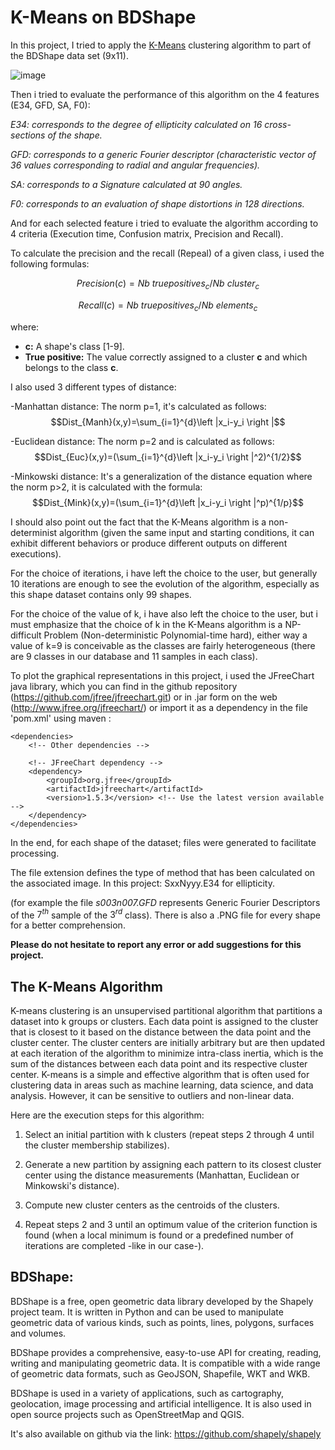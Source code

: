 
# K-Means on BDShape 
In this project, I tried to apply the [K-Means](#Algorithm) clustering algorithm to part of the BDShape data set (9x11).

![image](https://github.com/Malekbennabi3/K-Means-on-Bdshape/assets/56505955/52029467-9972-41a5-89f7-c68e3601946c)


Then i tried to evaluate the performance of this algorithm on the 4 features (E34, GFD, SA, F0):

*E34: corresponds to the degree of ellipticity calculated on 
16 cross-sections of the shape.*

*GFD: corresponds to a generic Fourier descriptor (characteristic vector of 36 values corresponding to radial and angular frequencies).*

*SA: corresponds to a Signature calculated at 90 angles.*

*F0: corresponds to an evaluation of shape distortions 
in 128 directions.*

And for each selected feature i tried to evaluate the algorithm according to 4 criteria (Execution time, Confusion matrix, Precision and Recall).

To calculate the precision and the recall (Repeal) of a given class, i used the following formulas:

$$Precision(c)=Nb\ truepositives_c/Nb\ cluster_c$$

$$Recall(c)=Nb\ truepositives_c/Nb\ elements_c$$

where:          
- **c:** A shape's class [1-9].  
- **True positive:** The value correctly assigned to a cluster **c** and which belongs to the class **c**.

I also used 3 different types of distance:

-Manhattan distance: The norm p=1, it's calculated as follows:
$$Dist_{Manh}(x,y)=\sum_{i=1}^{d}\left |x_i-y_i \right |$$

-Euclidean distance: The norm p=2 and is calculated as follows:
$$Dist_{Euc}(x,y)=(\sum_{i=1}^{d}\left |x_i-y_i \right |^2)^{1/2}$$

-Minkowski distance: It's a generalization of the distance equation where the norm p>2, it is calculated with the formula:  
$$Dist_{Mink}(x,y)=(\sum_{i=1}^{d}\left |x_i-y_i \right |^p)^{1/p}$$


I should also point out the fact that the K-Means algorithm is a non-determinist algorithm (given the same input and starting conditions, it can exhibit different behaviors or produce different outputs on different executions).

For the choice of iterations, i have left the choice to the user, but generally 10 iterations are enough to see the evolution of the algorithm, especially as this shape dataset contains only 99 shapes.

For the choice of the value of k, i have also left the choice to the user, but i must emphasize that the choice of k in the K-Means algorithm is a NP-difficult Problem (Non-deterministic Polynomial-time hard), either way a value of k=9 is conceivable as the classes are fairly heterogeneous (there are 9 classes in our database and 11 samples in each class).

To plot the graphical representations in this project, i used the JFreeChart java library, which you can find in the github repository (https://github.com/jfree/jfreechart.git) or in .jar form on the web (http://www.jfree.org/jfreechart/) or import it as a dependency in the file 'pom.xml' using maven :

```
<dependencies>
    <!-- Other dependencies -->
    
    <!-- JFreeChart dependency -->
    <dependency>
        <groupId>org.jfree</groupId>
        <artifactId>jfreechart</artifactId>
        <version>1.5.3</version> <!-- Use the latest version available -->
    </dependency>
</dependencies>
```

In the end, for each shape of the dataset; files were generated to facilitate processing.

The file extension defines the type of method that has been calculated on the associated image. In this project: SxxNyyy.E34 for ellipticity.

(for example the file *s003n007.GFD* represents  Generic Fourier Descriptors of the $7^{th}$ sample of the $3^{rd}$ class).
There is also a .PNG file for every shape for a better comprehension.

**Please do not hesitate to report any error or add suggestions for this project.**

<a id="Algorithm"></a>
## The K-Means Algorithm 
K-means clustering is an unsupervised partitional algorithm that partitions a dataset into k groups or clusters. Each data point is assigned to the cluster that is 
closest to it based on the distance between the data point and the cluster center. The cluster centers are initially arbitrary but are then updated at each 
iteration of the algorithm to minimize intra-class inertia, which is the sum of the distances between each data point and its respective cluster center.
K-means is a simple and effective algorithm that is often used for clustering data in areas such as machine learning, data science, and data analysis. However, it 
can be sensitive to outliers and non-linear data.

Here are the execution steps for this algorithm: 
1. Select an initial partition with k clusters (repeat steps 2 through 4 until the cluster membership stabilizes). 

2. Generate a new partition by assigning each pattern to its closest cluster center using the distance measurements (Manhattan, Euclidean or Minkowski's distance). 

3. Compute new cluster centers as the centroids of the clusters. 

4. Repeat steps 2 and 3 until an optimum value of the criterion function is found (when a local minimum is found or a predefined number of iterations are completed -like in our case-). 
## BDShape:
BDShape is a free, open geometric data library developed by the Shapely project team. It is written in Python and can be used to manipulate geometric data of various kinds, such as points, lines, polygons, surfaces and volumes.

BDShape provides a comprehensive, easy-to-use API for creating, reading, writing and manipulating geometric data. It is compatible with a wide range of geometric data formats, such as GeoJSON, Shapefile, WKT and WKB.

BDShape is used in a variety of applications, such as cartography, geolocation, image processing and artificial intelligence. It is also used in open source projects such as OpenStreetMap and QGIS.

It's also available on github via the link:
https://github.com/shapely/shapely
